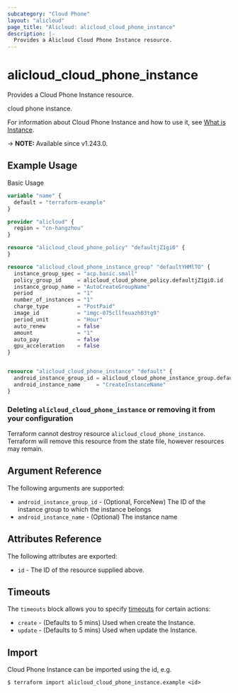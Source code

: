 ```yaml
---
subcategory: "Cloud Phone"
layout: "alicloud"
page_title: "Alicloud: alicloud_cloud_phone_instance"
description: |-
  Provides a Alicloud Cloud Phone Instance resource.
---
```


# alicloud_cloud_phone_instance

Provides a Cloud Phone Instance resource.

cloud phone instance.

For information about Cloud Phone Instance and how to use it, see [What is Instance](https://next.api.alibabacloud.com/document/eds-aic/2023-09-30/DescribeAndroidInstances).

-> **NOTE:** Available since v1.243.0.

## Example Usage

Basic Usage

```terraform
variable "name" {
  default = "terraform-example"
}

provider "alicloud" {
  region = "cn-hangzhou"
}

resource "alicloud_cloud_phone_policy" "defaultjZ1gi0" {
}

resource "alicloud_cloud_phone_instance_group" "defaultYHMlTO" {
  instance_group_spec = "acp.basic.small"
  policy_group_id     = alicloud_cloud_phone_policy.defaultjZ1gi0.id
  instance_group_name = "AutoCreateGroupName"
  period              = "1"
  number_of_instances = "1"
  charge_type         = "PostPaid"
  image_id            = "imgc-075cllfeuazh03tg9"
  period_unit         = "Hour"
  auto_renew          = false
  amount              = "1"
  auto_pay            = false
  gpu_acceleration    = false
}


resource "alicloud_cloud_phone_instance" "default" {
  android_instance_group_id = alicloud_cloud_phone_instance_group.defaultYHMlTO.id
  android_instance_name     = "CreateInstanceName"
}
```

### Deleting `alicloud_cloud_phone_instance` or removing it from your configuration

Terraform cannot destroy resource `alicloud_cloud_phone_instance`. Terraform will remove this resource from the state file, however resources may remain.

## Argument Reference

The following arguments are supported:
* `android_instance_group_id` - (Optional, ForceNew) The ID of the instance group to which the instance belongs
* `android_instance_name` - (Optional) The instance name

## Attributes Reference

The following attributes are exported:
* `id` - The ID of the resource supplied above.

## Timeouts

The `timeouts` block allows you to specify [timeouts](https://www.terraform.io/docs/configuration-0-11/resources.html#timeouts) for certain actions:
* `create` - (Defaults to 5 mins) Used when create the Instance.
* `update` - (Defaults to 5 mins) Used when update the Instance.

## Import

Cloud Phone Instance can be imported using the id, e.g.

```shell
$ terraform import alicloud_cloud_phone_instance.example <id>
```